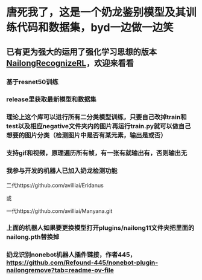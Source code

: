 # 唐死我了，这是一个奶龙鉴别模型及其训练代码和数据集，byd一边做一边笑

## 已有更为强大的运用了强化学习思想的版本[NailongRecognizeRL](https://github.com/spawner1145/NailongRecognizeRL.git)，欢迎来看看

### 基于resnet50训练
### release里获取最新模型和数据集
### 理论上这个库可以进行所有二分类模型训练，只要自己改掉train和test以及相应negative文件夹内的图片再运行train.py就可以做自己想要的图片分类（检测图片中是否有某元素，输出是或否）
### 支持gif和视频，原理遍历所有帧，有一张有就输出有，否则输出无
### 我参与开发的机器人已加入奶龙检测功能
二代https://github.com/avilliai/Eridanus

或

一代https://github.com/avilliai/Manyana.git
### 上面的机器人如果要更换模型打开plugins/nailong11文件夹把里面的nailong.pth替换掉
### 奶龙识别nonebot机器人插件链接，作者445，https://github.com/Refound-445/nonebot-plugin-nailongremove?tab=readme-ov-file
